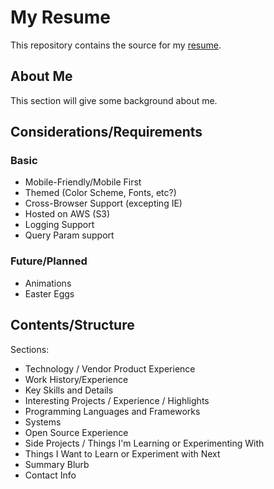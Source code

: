 # My Resume

This repository contains the source for my [resume](https://grow.elasticplayground.com/).

## About Me

This section will give some background about me.

## Considerations/Requirements

### Basic

- Mobile-Friendly/Mobile First
- Themed (Color Scheme, Fonts, etc?)
- Cross-Browser Support (excepting IE)
- Hosted on AWS (S3)
- Logging Support
- Query Param support

### Future/Planned

- Animations
- Easter Eggs

## Contents/Structure

Sections:

- Technology / Vendor Product Experience
- Work History/Experience
- Key Skills and Details
- Interesting Projects / Experience / Highlights
- Programming Languages and Frameworks
- Systems
- Open Source Experience
- Side Projects / Things I'm Learning or Experimenting With
- Things I Want to Learn or Experiment with Next
- Summary Blurb
- Contact Info
